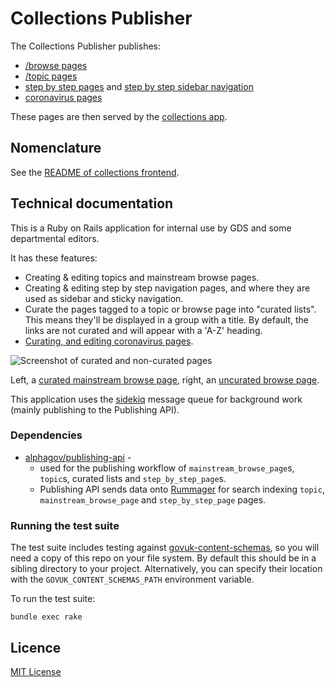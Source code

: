 # Collections Publisher

The Collections Publisher publishes:

- [/browse pages](https://www.gov.uk/browse/births-deaths-marriages/register-offices)
- [/topic pages](https://www.gov.uk/topic/business-enterprise/export-finance)
- [step by step pages](https://www.gov.uk/learn-to-drive-a-car) and [step by step sidebar navigation](https://www.gov.uk/driving-eyesight-rules)
- [coronavirus pages](https://www.gov.uk/coronavirus)

These pages are then served by the [collections app](https://github.com/alphagov/collections).

## Nomenclature

See the [README of collections frontend](https://github.com/alphagov/collections).

## Technical documentation

This is a Ruby on Rails application for internal use by GDS and some departmental editors.

It has these features:

- Creating & editing topics and mainstream browse pages.
- Creating & editing step by step navigation pages, and where they are used as sidebar and sticky navigation.
- Curate the pages tagged to a topic or browse page into "curated lists". This means they'll be displayed in a group with a title. By default, the links are not curated and will appear with a 'A-Z' heading.
- [Curating, and editing coronavirus pages](docs/coronavirus_page_publishing_tool.md).

![Screenshot of curated and non-curated pages](docs/screenshot-curated-topics.png)

Left, a [curated mainstream browse page](https://www.gov.uk/browse/childcare-parenting/childcare), right, an [uncurated browse page](https://www.gov.uk/browse/justice/prisons-probation).

This application uses the [sidekiq](http://sidekiq.org/) message queue for background work (mainly publishing to the Publishing API).

### Dependencies

- [alphagov/publishing-api](https://github.com/alphagov/publishing-api) -
  - used for the publishing workflow of `mainstream_browse_page`s, `topic`s, curated lists and `step_by_step_page`s.
  - Publishing API sends data onto [Rummager](https://github.com/alphagov/rummager) for search indexing `topic`, `mainstream_browse_page` and `step_by_step_page` pages.

### Running the test suite

The test suite includes testing against
[govuk-content-schemas](http://github.com/alphagov/govuk-content-schemas), so
you will need a copy of this repo on your file system. By default this should
be in a sibling directory to your project. Alternatively, you can specify their
location with the `GOVUK_CONTENT_SCHEMAS_PATH` environment variable.

To run the test suite:

```
bundle exec rake
```

## Licence

[MIT License](LICENSE.txt)
